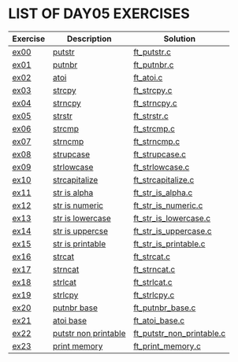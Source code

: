 # LIST OF DAY05 EXERCISES

|Exercise        |Description                    |Solution                     |
|-------------|-------------------------------|-----------------------------|
|[ex00](https://github.com/achrafelkhnissi/Computer-Science/blob/master/1337/DAYS/DAY05/ex00)      |[putstr](https://github.com/achrafelkhnissi/Computer-Science/blob/master/1337/DAYS/DAY05/ex00/README.md)          |[ft_putstr.c](https://github.com/achrafelkhnissi/Computer-Science/blob/master/1337/DAYS/DAY05/ex00/ft_putstr.c) |
|[ex01](https://github.com/achrafelkhnissi/Computer-Science/blob/master/1337/DAYS/DAY05/ex01)     |[putnbr](https://github.com/achrafelkhnissi/Computer-Science/blob/master/1337/DAYS/DAY05/ex01/README.md)  |[ft_putnbr.c](https://github.com/achrafelkhnissi/Computer-Science/blob/master/1337/DAYS/DAY05/ex01/ft_putnbr.c)  |
|[ex02](https://github.com/achrafelkhnissi/Computer-Science/blob/master/1337/DAYS/DAY05/ex02)   |[atoi](https://github.com/achrafelkhnissi/Computer-Science/blob/master/1337/DAYS/DAY05/ex02/README.md)           |[ft_atoi.c](https://github.com/achrafelkhnissi/Computer-Science/blob/master/1337/DAYS/DAY05/ex02/ft_atoi.c)         |
|[ex03](https://github.com/achrafelkhnissi/Computer-Science/blob/master/1337/DAYS/DAY05/ex03)   |[strcpy](https://github.com/achrafelkhnissi/Computer-Science/blob/master/1337/DAYS/DAY05/ex03/README.md)           |[ft_strcpy.c](https://github.com/achrafelkhnissi/Computer-Science/blob/master/1337/DAYS/DAY05/ex03/ft_strcpy.c)      |
|[ex04](https://github.com/achrafelkhnissi/Computer-Science/blob/master/1337/DAYS/DAY05/ex04)   |[strncpy](https://github.com/achrafelkhnissi/Computer-Science/blob/master/1337/DAYS/DAY05/ex04/README.md)        |[ft_strncpy.c](https://github.com/achrafelkhnissi/Computer-Science/blob/master/1337/DAYS/DAY05/ex04/ft_strncpy.c)  |
|[ex05](https://github.com/achrafelkhnissi/Computer-Science/blob/master/1337/DAYS/DAY05/ex05)   |[strstr](https://github.com/achrafelkhnissi/Computer-Science/blob/master/1337/DAYS/DAY05/ex05/README.md)       |[ft_strstr.c](https://github.com/achrafelkhnissi/Computer-Science/blob/master/1337/DAYS/DAY05/ex05/ft_strstr.c)       |
|[ex06](https://github.com/achrafelkhnissi/Computer-Science/blob/master/1337/DAYS/DAY05/ex06)   |[strcmp](https://github.com/achrafelkhnissi/Computer-Science/blob/master/1337/DAYS/DAY05/ex06/README.md)           |[ft_strcmp.c](https://github.com/achrafelkhnissi/Computer-Science/blob/master/1337/DAYS/DAY05/ex06/ft_strcmp.c) |
|[ex07](https://github.com/achrafelkhnissi/Computer-Science/blob/master/1337/DAYS/DAY05/ex07)   |[strncmp](https://github.com/achrafelkhnissi/Computer-Science/blob/master/1337/DAYS/DAY05/ex07/README.md)        |[ft_strncmp.c](https://github.com/achrafelkhnissi/Computer-Science/blob/master/1337/DAYS/DAY05/ex07/ft_strncmp.c)       |
|[ex08](https://github.com/achrafelkhnissi/Computer-Science/blob/master/1337/DAYS/DAY05/ex08)   |[strupcase](https://github.com/achrafelkhnissi/Computer-Science/blob/master/1337/DAYS/DAY05/ex08/README.md)     |[ft_strupcase.c](https://github.com/achrafelkhnissi/Computer-Science/blob/master/1337/DAYS/DAY05/ex08/ft_strupcase.c)|
|[ex09](https://github.com/achrafelkhnissi/Computer-Science/blob/master/1337/DAYS/DAY05/ex09)   |[strlowcase](https://github.com/achrafelkhnissi/Computer-Science/blob/master/1337/DAYS/DAY05/ex09/README.md) |[ft_strlowcase.c](https://github.com/achrafelkhnissi/Computer-Science/blob/master/1337/DAYS/DAY05/ex09/ft_strlowcase.c) |
|[ex10](https://github.com/achrafelkhnissi/Computer-Science/blob/master/1337/DAYS/DAY05/estrlowcasex10)   |[strcapitalize](https://github.com/achrafelkhnissi/Computer-Science/blob/master/1337/DAYS/DAY05/ex10/README.md) |[ft_strcapitalize.c](https://github.com/achrafelkhnissi/Computer-Science/blob/master/1337/DAYS/DAY05/ex10/ft_strcapitalize.c) |
|[ex11](https://github.com/achrafelkhnissi/Computer-Science/blob/master/1337/DAYS/DAY05/ex11)   |[str is alpha](https://github.com/achrafelkhnissi/Computer-Science/blob/master/1337/DAYS/DAY05/ex11/README.md) |[ft_str_is_alpha.c](https://github.com/achrafelkhnissi/Computer-Science/blob/master/1337/DAYS/DAY05/ex11/ft_str_is_alpha.c) |
|[ex12](https://github.com/achrafelkhnissi/Computer-Science/blob/master/1337/DAYS/DAY05/ex12)   |[str is numeric](https://github.com/achrafelkhnissi/Computer-Science/blob/master/1337/DAYS/DAY05/ex12/README.md) |[ft_str_is_numeric.c](https://github.com/achrafelkhnissi/Computer-Science/blob/master/1337/DAYS/DAY05/ex12/ft_str_is_numeric.c) |
|[ex13](https://github.com/achrafelkhnissi/Computer-Science/blob/master/1337/DAYS/DAY05/ex13)   |[str is lowercase](https://github.com/achrafelkhnissi/Computer-Science/blob/master/1337/DAYS/DAY05/ex13/README.md) |[ft_str_is_lowercase.c](https://github.com/achrafelkhnissi/Computer-Science/blob/master/1337/DAYS/DAY05/ex13/ft_str_is_lowercase.c) |
|[ex14](https://github.com/achrafelkhnissi/Computer-Science/blob/master/1337/DAYS/DAY05/ex14)   |[str is uppercse](https://github.com/achrafelkhnissi/Computer-Science/blob/master/1337/DAYS/DAY05/ex14/README.md) |[ft_str_is_uppercase.c](https://github.com/achrafelkhnissi/Computer-Science/blob/master/1337/DAYS/DAY05/ex14/ft_str_is_uppercase.c) |
|[ex15](https://github.com/achrafelkhnissi/Computer-Science/blob/master/1337/DAYS/DAY05/ex15)   |[str is printable](https://github.com/achrafelkhnissi/Computer-Science/blob/master/1337/DAYS/DAY05/ex15/README.md) |[ft_str_is_printable.c](https://github.com/achrafelkhnissi/Computer-Science/blob/master/1337/DAYS/DAY05/ex15/ft_str_is_printable.c) |
|[ex16](https://github.com/achrafelkhnissi/Computer-Science/blob/master/1337/DAYS/DAY05/ex16)   |[strcat](https://github.com/achrafelkhnissi/Computer-Science/blob/master/1337/DAYS/DAY05/ex16/README.md) |[ft_strcat.c](https://github.com/achrafelkhnissi/Computer-Science/blob/master/1337/DAYS/DAY05/ex16/ft_strcat.c) |
|[ex17](https://github.com/achrafelkhnissi/Computer-Science/blob/master/1337/DAYS/DAY05/ex17)   |[strncat](https://github.com/achrafelkhnissi/Computer-Science/blob/master/1337/DAYS/DAY05/ex17/README.md) |[ft_strncat.c](https://github.com/achrafelkhnissi/Computer-Science/blob/master/1337/DAYS/DAY05/ex17/ft_strncat.c) |
|[ex18](https://github.com/achrafelkhnissi/Computer-Science/blob/master/1337/DAYS/DAY05/ex18)   |[strlcat](https://github.com/achrafelkhnissi/Computer-Science/blob/master/1337/DAYS/DAY05/ex18/README.md) |[ft_strlcat.c](https://github.com/achrafelkhnissi/Computer-Science/blob/master/1337/DAYS/DAY05/ex18/ft_strlcat.c) |
|[ex19](https://github.com/achrafelkhnissi/Computer-Science/blob/master/1337/DAYS/DAY05/ex19)   |[strlcpy](https://github.com/achrafelkhnissi/Computer-Science/blob/master/1337/DAYS/DAY05/ex19/README.md) |[ft_strlcpy.c](https://github.com/achrafelkhnissi/Computer-Science/blob/master/1337/DAYS/DAY05/ex19/ft_strlcpy.c) |
|[ex20](https://github.com/achrafelkhnissi/Computer-Science/blob/master/1337/DAYS/DAY05/ex20)   |[putnbr base](https://github.com/achrafelkhnissi/Computer-Science/blob/master/1337/DAYS/DAY05/ex20/README.md) |[ft_putnbr_base.c](https://github.com/achrafelkhnissi/Computer-Science/blob/master/1337/DAYS/DAY05/ex20/ft_putnbr_base.c) |
|[ex21](https://github.com/achrafelkhnissi/Computer-Science/blob/master/1337/DAYS/DAY05/ex21)   |[atoi base](https://github.com/achrafelkhnissi/Computer-Science/blob/master/1337/DAYS/DAY05/ex21/README.md) |[ft_atoi_base.c](https://github.com/achrafelkhnissi/Computer-Science/blob/master/1337/DAYS/DAY05/ex21/ft_atoi_base.c) |
|[ex22](https://github.com/achrafelkhnissi/Computer-Science/blob/master/1337/DAYS/DAY05/ex22)   |[putstr non printable](https://github.com/achrafelkhnissi/Computer-Science/blob/master/1337/DAYS/DAY05/ex22/README.md) |[ft_putstr_non_printable.c](https://github.com/achrafelkhnissi/Computer-Science/blob/master/1337/DAYS/DAY05/ex22/ft_putstr_non_printable.c) |
|[ex23](https://github.com/achrafelkhnissi/Computer-Science/blob/master/1337/DAYS/DAY05/ex23)   |[print memory](https://github.com/achrafelkhnissi/Computer-Science/blob/master/1337/DAYS/DAY05/ex23/README.md) |[ft_print_memory.c](https://github.com/achrafelkhnissi/Computer-Science/blob/master/1337/DAYS/DAY05/ex23/ft_print_memory.c) |
